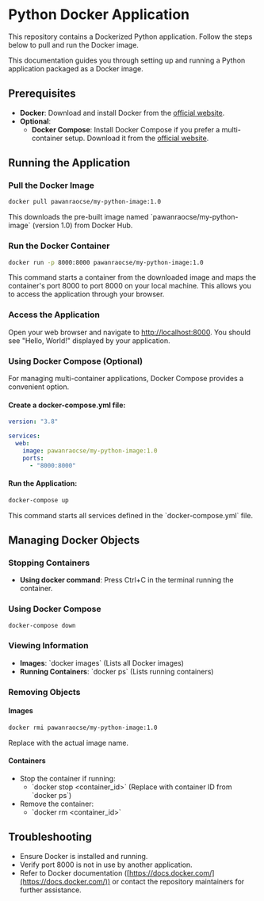 # Python Docker Application

This repository contains a Dockerized Python application. Follow the steps below to pull and run the Docker image.

This documentation guides you through setting up and running a Python application packaged as a Docker image.

## Prerequisites

- **Docker**: Download and install Docker from the [official website](https://www.docker.com/products/docker-desktop/).
- **Optional**:
  - **Docker Compose**: Install Docker Compose if you prefer a multi-container setup. Download it from the [official website](https://docs.docker.com/compose/install/).

## Running the Application

### Pull the Docker Image

```bash
docker pull pawanraocse/my-python-image:1.0
```

This downloads the pre-built image named \`pawanraocse/my-python-image\` (version 1.0) from Docker Hub.

### Run the Docker Container

```bash
docker run -p 8000:8000 pawanraocse/my-python-image:1.0
```

This command starts a container from the downloaded image and maps the container's port 8000 to port 8000 on your local machine. This allows you to access the application through your browser.

### Access the Application

Open your web browser and navigate to [http://localhost:8000](http://localhost:8000). You should see "Hello, World!" displayed by your application.

### Using Docker Compose (Optional)

For managing multi-container applications, Docker Compose provides a convenient option.

#### Create a docker-compose.yml file:

```yaml
version: "3.8"

services:
  web:
    image: pawanraocse/my-python-image:1.0
    ports:
      - "8000:8000"
```

#### Run the Application:

```bash
docker-compose up
```

This command starts all services defined in the \`docker-compose.yml\` file.

## Managing Docker Objects

### Stopping Containers

- **Using docker command**: Press Ctrl+C in the terminal running the container.

### Using Docker Compose

```bash
docker-compose down
```

### Viewing Information

- **Images**: \`docker images\` (Lists all Docker images)
- **Running Containers**: \`docker ps\` (Lists running containers)

### Removing Objects

#### Images

```bash
docker rmi pawanraocse/my-python-image:1.0
```

Replace with the actual image name.

#### Containers

- Stop the container if running:
  - \`docker stop <container_id>\` (Replace with container ID from \`docker ps\`)
- Remove the container:
  - \`docker rm <container_id>\`

## Troubleshooting

- Ensure Docker is installed and running.
- Verify port 8000 is not in use by another application.
- Refer to Docker documentation ([https://docs.docker.com/](https://docs.docker.com/)) or contact the repository maintainers for further assistance.
